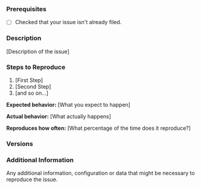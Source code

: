 <!--

Have you read REstate's Code of Conduct? By filing an Issue, you are expected to comply with it, including treating everyone with respect: https://github.com/psibr/REstate/blob/master/CODE_OF_CONDUCT.md

-->

### Prerequisites

<!--Put an X between the brackets on the following lines if you have done each of the following.-->

* [ ] Checked that your issue isn't already filed.

### Description

[Description of the issue]

### Steps to Reproduce

1. [First Step]
2. [Second Step]
3. [and so on...]

**Expected behavior:** [What you expect to happen]

**Actual behavior:** [What actually happens]

**Reproduces how often:** [What percentage of the time does it reproduce?]

### Versions

### Additional Information

Any additional information, configuration or data that might be necessary to reproduce the issue.

